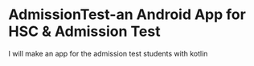 # AdmissionTest-an Android App for HSC & Admission Test
 I will make an app for the admission test students with kotlin
